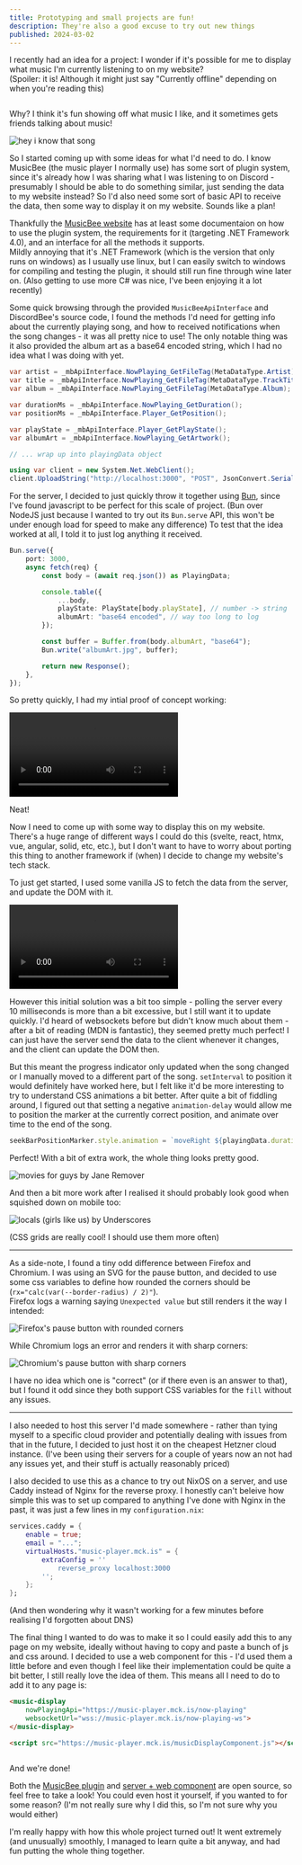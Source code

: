 ```yaml
---
title: Prototyping and small projects are fun!
description: They're also a good excuse to try out new things
published: 2024-03-02
---
```


I recently had an idea for a project: I wonder if it's possible for me to display what music I'm currently listening to on my website?  
(Spoiler: it is! Although it might just say "Currently offline" depending on when you're reading this)

<p class="music-display-container">
	<music-display nowPlayingApi="https://music-player.mck.is/now-playing" websocketUrl="wss://music-player.mck.is/now-playing-ws">
	</music-display>

  <script src="https://music-player.mck.is/musicDisplayComponent.js"></script>
</p>

Why? I think it's fun showing off what music I like, and it sometimes gets friends talking about music!

![hey i know that song](./hey-i-know-that-song.png)

So I started coming up with some ideas for what I'd need to do. I know MusicBee (the music player I normally use) has some sort of plugin system, since it's already how I was sharing what I was listening to on Discord - presumably I should be able to do something similar, just sending the data to my website instead? So I'd also need some sort of basic API to receive the data, then some way to display it on my website. Sounds like a plan!

Thankfully the [MusicBee website](https://www.getmusicbee.com/help/api/) has at least some documentaion on how to use the plugin system, the requirements for it (targeting .NET Framework 4.0), and an interface for all the methods it supports.  
Mildly annoying that it's .NET Framework (which is the version that only runs on windows) as I usually use linux, but I can easily switch to windows for compiling and testing the plugin, it should still run fine through wine later on. (Also getting to use more C# was nice, I've been enjoying it a lot recently)

Some quick browsing through the provided `MusicBeeApiInterface` and DiscordBee's source code, I found the methods I'd need for getting info about the currently playing song, and how to received notifications when the song changes - it was all pretty nice to use! The only notable thing was it also provided the album art as a base64 encoded string, which I had no idea what I was doing with yet.

```csharp
var artist = _mbApiInterface.NowPlaying_GetFileTag(MetaDataType.Artist);
var title = _mbApiInterface.NowPlaying_GetFileTag(MetaDataType.TrackTitle);
var album = _mbApiInterface.NowPlaying_GetFileTag(MetaDataType.Album);

var durationMs = _mbApiInterface.NowPlaying_GetDuration();
var positionMs = _mbApiInterface.Player_GetPosition();

var playState = _mbApiInterface.Player_GetPlayState();
var albumArt = _mbApiInterface.NowPlaying_GetArtwork();

// ... wrap up into playingData object

using var client = new System.Net.WebClient();
client.UploadString("http://localhost:3000", "POST", JsonConvert.SerializeObject(playingData));
```

For the server, I decided to just quickly throw it together using [Bun](https://bun.sh), since I've found javascript to be perfect for this scale of project. (Bun over NodeJS just because I wanted to try out its `Bun.serve` API, this won't be under enough load for speed to make any difference) To test that the idea worked at all, I told it to just log anything it received.

```typescript
Bun.serve({
	port: 3000,
	async fetch(req) {
		const body = (await req.json()) as PlayingData;

		console.table({
			...body,
			playState: PlayState[body.playState], // number -> string
			albumArt: "base64 encoded", // way too long to log
		});

		const buffer = Buffer.from(body.albumArt, "base64");
		Bun.write("albumArt.jpg", buffer);

		return new Response();
	},
});
```

So pretty quickly, I had my intial proof of concept working:

<p>
	<video controls>
		<source src="/blog/initial-music-prototype.mp4"></source>
	</video>
</p>

Neat!

Now I need to come up with some way to display this on my website. There's a huge range of different ways I could do this (svelte, react, htmx, vue, angular, solid, etc, etc.), but I don't want to have to worry about porting this thing to another framework if (when) I decide to change my website's tech stack.

To just get started, I used some vanilla JS to fetch the data from the server, and update the DOM with it.

<p>
	<video controls>
		<source src="/blog/initial-music-web-ui.mp4"></source>
	</video>
</p>

However this initial solution was a bit too simple - polling the server every 10 milliseconds is more than a bit excessive, but I still want it to update quickly. I'd heard of websockets before but didn't know much about them - after a bit of reading (MDN is fantastic), they seemed pretty much perfect! I can just have the server send the data to the client whenever it changes, and the client can update the DOM then.

But this meant the progress indicator only updated when the song changed or I manually moved to a different part of the song. `setInterval` to position it would definitely have worked here, but I felt like it'd be more interesting to try to understand CSS animations a bit better. After quite a bit of fiddling around, I figured out that setting a negative `animation-delay` would allow me to position the marker at the currently correct position, and animate over time to the end of the song.

```js
seekBarPositionMarker.style.animation = `moveRight ${playingData.durationMs}ms linear -${currentPosition}ms forwards`;
```

Perfect! With a bit of extra work, the whole thing looks pretty good.

![movies for guys by Jane Remover](./movies-for-guys.png)

And then a bit more work after I realised it should probably look good when squished down on mobile too:

![locals (girls like us) by Underscores](./locals.png)

(CSS grids are really cool! I should use them more often)

---

As a side-note, I found a tiny odd difference between Firefox and Chromium. I was using an SVG for the pause button, and decided to use some css variables to define how rounded the corners should be (`rx="calc(var(--border-radius) / 2)"`).  
Firefox logs a warning saying `Unexpected value` but still renders it the way I intended:

![Firefox's pause button with rounded corners](./pause-firefox.png)

While Chromium logs an error and renders it with sharp corners:

![Chromium's pause button with sharp corners](./pause-chromium.png)

I have no idea which one is "correct" (or if there even is an answer to that), but I found it odd since they both support CSS variables for the `fill` without any issues.

---

I also needed to host this server I'd made somewhere - rather than tying myself to a specific cloud provider and potentially dealing with issues from that in the future, I decided to just host it on the cheapest Hetzner cloud instance. (I've been using their servers for a couple of years now an not had any issues yet, and their stuff is actually reasonably priced)

I also decided to use this as a chance to try out NixOS on a server, and use Caddy instead of Nginx for the reverse proxy. I honestly can't beleive how simple this was to set up compared to anything I've done with Nginx in the past, it was just a few lines in my `configuration.nix`:

```nix
services.caddy = {
	enable = true;
	email = "...";
	virtualHosts."music-player.mck.is" = {
		extraConfig = ''
			reverse_proxy localhost:3000
		'';
	};
};
```

(And then wondering why it wasn't working for a few minutes before realising I'd forgotten about DNS)

The final thing I wanted to do was to make it so I could easily add this to any page on my website, ideally without having to copy and paste a bunch of js and css around. I decided to use a web component for this - I'd used them a little before and even though I feel like their implementation could be quite a bit better, I still really love the idea of them.
This means all I need to do to add it to any page is:

```html
<music-display
	nowPlayingApi="https://music-player.mck.is/now-playing"
	websocketUrl="wss://music-player.mck.is/now-playing-ws">
</music-display>

<script src="https://music-player.mck.is/musicDisplayComponent.js"></script>
```

<style>
	music-display {
		display: flex;
	}

	.music-display-container {
		display: flex;
		justify-content: center;
	}
</style>

<p class="music-display-container">
	<music-display nowPlayingApi="https://music-player.mck.is/now-playing" websocketUrl="wss://music-player.mck.is/now-playing-ws">
	</music-display>

  <script src="https://music-player.mck.is/musicDisplayComponent.js"></script>
</p>

And we're done!

Both the [MusicBee plugin](https://github.com/James-McK/PostPublicMusicPlugin) and [server + web component](https://github.com/James-McK/PostPublicMusicReceiver) are open source, so feel free to take a look! You could even host it yourself, if you wanted to for some reason? (I'm not really sure why I did this, so I'm not sure why you would either)

I'm really happy with how this whole project turned out! It went extremely (and unusually) smoothly, I managed to learn quite a bit anyway, and had fun putting the whole thing together.
